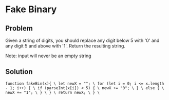 # Fake Binary

## Problem
Given a string of digits, you should replace any digit below 5 with '0' and any digit 5 and above with '1'. Return the resulting string.

Note: input will never be an empty string

## Solution
` function fakeBin(x){ \
  let newX = ""; \
  for (let i = 0; i <= x.length - 1; i++) { \
    if (parseInt(x[i]) < 5) { \
      newX += "0"; \
    } \
    else { \
      newX += "1"; \
    } \
  } \
  return newX; \
} \
`
